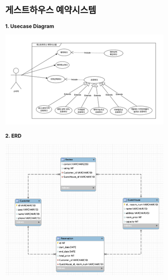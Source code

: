 # 게스트하우스 예약시스템
### 1. Usecase Diagram
![usecase diagram](https://github.com/JavaStay/GuestHouse/blob/main/usecase-diagram.png)


### 2. ERD
![erd](https://github.com/JavaStay/GuestHouse/blob/main/erd-guesthouse.png)
